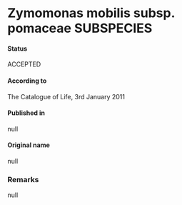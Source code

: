 # Zymomonas mobilis subsp. pomaceae SUBSPECIES

#### Status
ACCEPTED

#### According to
The Catalogue of Life, 3rd January 2011

#### Published in
null

#### Original name
null

### Remarks
null